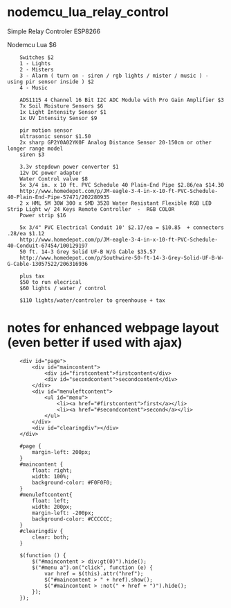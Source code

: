 # nodemcu_lua_relay_control
Simple Relay Controler ESP8266

Nodemcu Lua $6

        Switches $2
        1 - Lights
        2 - Misters
        3 - Alarm ( turn on - siren / rgb lights / mister / music ) - using pir sensor inside ) $2
        4 - Music

        ADS1115 4 Channel 16 Bit I2C ADC Module with Pro Gain Amplifier $3
        7x Soil Moisture Sensors $6
        1x Light Intensity Sensor $1
        1x UV Intensity Sensor $9
        
        pir motion sensor
        ultrasonic sensor $1.50
        2x sharp GP2Y0A02YK0F Analog Distance Sensor 20-150cm or other longer range model
        siren $3

        3.3v stepdown power converter $1
        12v DC power adapter
        Water Control valve $8
        5x 3/4 in. x 10 ft. PVC Schedule 40 Plain-End Pipe $2.86/ea $14.30
        http://www.homedepot.com/p/JM-eagle-3-4-in-x-10-ft-PVC-Schedule-40-Plain-End-Pipe-57471/202280935
        2 x HML 5M 30W 300 x SMD 3528 Water Resistant Flexible RGB LED Strip Light w/ 24 Keys Remote Controller  -  RGB COLOR
        Power strip $16
       
        5x 3/4" PVC Electrical Conduit 10' $2.17/ea = $10.85  + connectors .28/ea $1.12
        http://www.homedepot.com/p/JM-eagle-3-4-in-x-10-ft-PVC-Schedule-40-Conduit-67454/100129197
        50 ft. 14-3 Grey Solid UF-B W/G Cable $35.57
        http://www.homedepot.com/p/Southwire-50-ft-14-3-Grey-Solid-UF-B-W-G-Cable-13057522/206316936
        
        plus tax
        $50 to run elecrical
        $60 lights / water / control
        
        $110 lights/water/controler to greenhouse + tax
        
# notes for enhanced webpage layout (even better if used with ajax)
		<div id="page">
			<div id="maincontent">
				<div id="firstcontent">firstcontent</div>
				<div id="secondcontent">secondcontent</div>
			</div>
			<div id="menuleftcontent">
				<ul id="menu">
					<li><a href="#firstcontent">first</a></li>
					<li><a href="#secondcontent">second</a></li>
				</ul>
			</div>
			<div id="clearingdiv"></div>
		</div>

		#page {
			margin-left: 200px;
		}
		#maincontent {
			float: right;
			width: 100%;
			background-color: #F0F0F0;
		}
		#menuleftcontent{
			float: left;
			width: 200px;
			margin-left: -200px;
			background-color: #CCCCCC;
		}
		#clearingdiv {
			clear: both;
		}

		$(function () {
			$("#maincontent > div:gt(0)").hide();
			$("#menu a").on("click", function (e) {
				var href = $(this).attr("href");
				$("#maincontent > " + href).show();
				$("#maincontent > :not(" + href + ")").hide();
			});
		});
